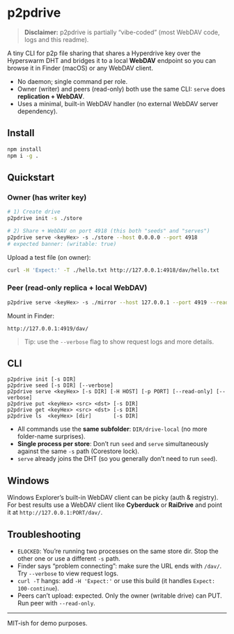 # p2pdrive

> **Disclaimer:** p2pdrive is partially “vibe-coded” (most WebDAV code, logs and this readme).

A tiny CLI for p2p file sharing that shares a Hyperdrive key over the Hyperswarm DHT and bridges it to a local **WebDAV** endpoint so you can browse it in Finder (macOS) or any WebDAV client.

- No daemon; single command per role.
- Owner (writer) and peers (read-only) both use the same CLI: `serve` does **replication + WebDAV**.
- Uses a minimal, built-in WebDAV handler (no external WebDAV server dependency).

## Install

```bash
npm install
npm i -g .
```

## Quickstart

### Owner (has writer key)
```bash
# 1) Create drive
p2pdrive init -s ./store

# 2) Share + WebDAV on port 4918 (this both "seeds" and "serves")
p2pdrive serve <keyHex> -s ./store --host 0.0.0.0 --port 4918
# expected banner: (writable: true)
```

Upload a test file (on owner):
```bash
curl -H 'Expect:' -T ./hello.txt http://127.0.0.1:4918/dav/hello.txt
```

### Peer (read-only replica + local WebDAV)
```bash
p2pdrive serve <keyHex> -s ./mirror --host 127.0.0.1 --port 4919 --read-only
```

Mount in Finder:
```
http://127.0.0.1:4919/dav/
```

> Tip: use the `--verbose` flag to show request logs and more details.

## CLI

```
p2pdrive init [-s DIR]
p2pdrive seed [-s DIR] [--verbose]
p2pdrive serve <keyHex> [-s DIR] [-H HOST] [-p PORT] [--read-only] [--verbose]
p2pdrive put <keyHex> <src> <dst> [-s DIR]
p2pdrive get <keyHex> <src> <dst> [-s DIR]
p2pdrive ls  <keyHex> [dir]       [-s DIR]
```

- All commands use the **same subfolder**: `DIR/drive-local` (no more folder-name surprises).
- **Single process per store**: Don’t run `seed` and `serve` simultaneously against the same `-s` path (Corestore lock).
- `serve` already joins the DHT (so you generally don’t need to run `seed`).

## Windows

Windows Explorer’s built-in WebDAV client can be picky (auth & registry). For best results use a WebDAV client like **Cyberduck** or **RaiDrive** and point it at `http://127.0.0.1:PORT/dav/`.

## Troubleshooting

- `ELOCKED`: You’re running two processes on the same store dir. Stop the other one or use a different `-s` path.
- Finder says “problem connecting”: make sure the URL ends with `/dav/`. Try `--verbose` to view request logs.
- `curl -T` hangs: add `-H 'Expect:'` or use this build (it handles `Expect: 100-continue`).
- Peers can’t upload: expected. Only the owner (writable drive) can PUT. Run peer with `--read-only`.

---

MIT-ish for demo purposes.
